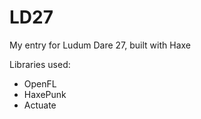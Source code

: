 LD27
====

My entry for Ludum Dare 27, built with Haxe

Libraries used:
- OpenFL
- HaxePunk
- Actuate

